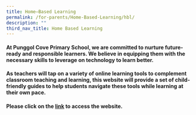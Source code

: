 ```yaml
---
title: Home–Based Learning
permalink: /for-parents/Home-Based-Learning/hbl/
description: ""
third_nav_title: Home Based Learning
---
```

<h4>At Punggol Cove Primary School, we are committed to nurture&nbsp;future-ready and responsible learners. We&nbsp;believe in equipping them with the necessary skills to leverage on technology to learn better.</h4>

<h4>As teachers will tap on a variety of&nbsp;online learning tools to complement classroom teaching and learning, this website will provide a set of child-friendly guides to help students navigate these tools while learning at their own pace.</h4>

<h4>Please click on the <a target="_blank" href="https://sites.google.com/moe.edu.sg/pcps-techforlearning/home">link</a> to access the website.</h4>